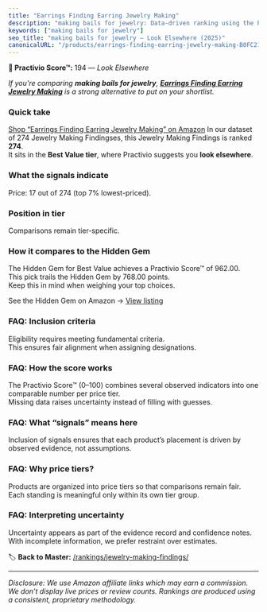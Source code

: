 ```yaml
---
title: "Earrings Finding Earring Jewelry Making"
description: "making bails for jewelry: Data-driven ranking using the Practivio Score™. Positioned by quality, value, demand, findability, momentum."
keywords: ["making bails for jewelry"]
seo_title: "making bails for jewelry — Look Elsewhere (2025)"
canonicalURL: "/products/earrings-finding-earring-jewelry-making-B0FC21Y1NG/"
---
```


**🚫 Practivio Score™:** 194 — _Look Elsewhere_


*If you're comparing **making bails for jewelry**, **[Earrings Finding Earring Jewelry Making](https://www.amazon.com/dp/B0FC21Y1NG?tag=practivio-20)** is a strong alternative to put on your shortlist.*
### Quick take
[Shop “Earrings Finding Earring Jewelry Making” on Amazon](https://www.amazon.com/dp/B0FC21Y1NG?tag=practivio-20)
In our dataset of 274 Jewelry Making Findingses, this Jewelry Making Findings is ranked **274**.  
It sits in the **Best Value tier**, where Practivio suggests you **look elsewhere**.

### What the signals indicate
Price: 17 out of 274 (top 7% lowest-priced).  

### Position in tier
Comparisons remain tier-specific.

### How it compares to the Hidden Gem
The Hidden Gem for Best Value achieves a Practivio Score™ of 962.00.  
This pick trails the Hidden Gem by 768.00 points.  
Keep this in mind when weighing your top choices.  

See the Hidden Gem on Amazon → [View listing](https://www.amazon.com/dp/B07TC687GQ?tag=practivio-20)

### FAQ: Inclusion criteria
Eligibility requires meeting fundamental criteria.  
This ensures fair alignment when assigning designations.

### FAQ: How the score works
The Practivio Score™ (0–100) combines several observed indicators into one comparable number per price tier.  
Missing data raises uncertainty instead of filling with guesses.

### FAQ: What “signals” means here
Inclusion of signals ensures that each product’s placement is driven by observed evidence, not assumptions.

### FAQ: Why price tiers?
Products are organized into price tiers so that comparisons remain fair.  
Each standing is meaningful only within its own tier group.

### FAQ: Interpreting uncertainty
Uncertainty appears as part of the evidence record and confidence notes.  
With incomplete information, we prefer restraint over estimates.


🏷️ **Back to Master:** [/rankings/jewelry-making-findings/](/rankings/jewelry-making-findings/)

---
_Disclosure: We use Amazon affiliate links which may earn a commission. We don’t display live prices or review counts. Rankings are produced using a consistent, proprietary methodology._

